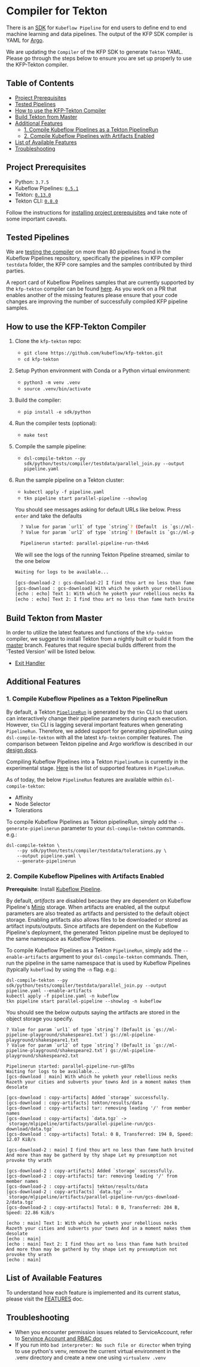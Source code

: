 # Compiler for Tekton

There is an [SDK](https://www.kubeflow.org/docs/pipelines/sdk/sdk-overview/) 
for `Kubeflow Pipeline` for end users to define end to end machine learning and data pipelines.
The output of the KFP SDK compiler is YAML for [Argo](https://github.com/argoproj/argo).

We are updating the `Compiler` of the KFP SDK to generate `Tekton` YAML. Please go through the steps below
to ensure you are set up properly to use the KFP-Tekton compiler.


## Table of Contents

<!-- START of ToC generated by running ./tools/mdtoc.sh sdk/README.md -->

  - [Project Prerequisites](#project-prerequisites)
  - [Tested Pipelines](#tested-pipelines)
  - [How to use the KFP-Tekton Compiler](#how-to-use-the-kfp-tekton-compiler)
  - [Build Tekton from Master](#build-tekton-from-master)
  - [Additional Features](#additional-features)
    - [1. Compile Kubeflow Pipelines as a Tekton PipelineRun](#1-compile-kubeflow-pipelines-as-a-tekton-pipelinerun)
    - [2. Compile Kubeflow Pipelines with Artifacts Enabled](#2-compile-kubeflow-pipelines-with-artifacts-enabled)
  - [List of Available Features](#list-of-available-features)
  - [Troubleshooting](#troubleshooting)

<!-- END of ToC generated by running ./tools/mdtoc.sh sdk/README.md -->


## Project Prerequisites

 - Python: `3.7.5`
 - Kubeflow Pipelines: [`0.5.1`](https://github.com/kubeflow/pipelines/releases/tag/0.5.1)
 - Tekton: [`0.13.0`](https://github.com/tektoncd/pipeline/releases/tag/v0.13.0)
 - Tekton CLI: [`0.8.0`](https://github.com/tektoncd/cli/releases/tag/v0.8.0)

Follow the instructions for [installing project prerequisites](/sdk/python/README.md#development-prerequisites)
and take note of some important caveats.


## Tested Pipelines

We are [testing the compiler](/sdk/python/tests/README.md) on more than 80 pipelines found in the Kubeflow Pipelines
repository, specifically the pipelines in KFP compiler `testdata` folder, the KFP core samples and the samples
contributed by third parties.

A report card of Kubeflow Pipelines samples that are currently supported by the `kfp-tekton` compiler can be found
[here](/sdk/python/tests/test_kfp_samples_report.txt). As you work on a PR that enables another of the missing features
please ensure that your code changes are improving the number of successfully compiled KFP pipeline samples.


## How to use the KFP-Tekton Compiler

1. Clone the `kfp-tekton` repo:

    - `git clone https://github.com/kubeflow/kfp-tekton.git`
    - `cd kfp-tekton`

2. Setup Python environment with Conda or a Python virtual environment:

    - `python3 -m venv .venv`
    - `source .venv/bin/activate`

3. Build the compiler:

    - `pip install -e sdk/python`

4. Run the compiler tests (optional):

    - `make test`

5. Compile the sample pipeline:
 
    - `dsl-compile-tekton --py sdk/python/tests/compiler/testdata/parallel_join.py --output pipeline.yaml`
    
6. Run the sample pipeline on a Tekton cluster:

    - `kubectl apply -f pipeline.yaml`
    - `tkn pipeline start parallel-pipeline --showlog`

   You should see messages asking for default URLs like below. Press `enter` and take the defaults
   
    ```bash
      ? Value for param `url1` of type `string`? (Default  is `gs://ml-pipeline-playground/shakespeare1.txt`) gs://ml-pipeline-playground/shakespeare1.txt
      ? Value for param `url2` of type `string`? (Default is `gs://ml-pipeline-playground/shakespeare2.txt`) gs://ml-pipeline-playground/shakespeare2.txt
 
      Pipelinerun started: parallel-pipeline-run-th4x6
    ```
   
   We will see the logs of the running Tekton Pipeline streamed, similar to the one below
      
      ```bash
      Waiting for logs to be available...

      [gcs-download-2 : gcs-download-2] I find thou art no less than fame hath bruited And more than may be gatherd by thy shape Let my presumption not provoke thy wrath
      [gcs-download : gcs-download] With which he yoketh your rebellious necks Razeth your cities and subverts your towns And in a moment makes them desolate
      [echo : echo] Text 1: With which he yoketh your rebellious necks Razeth your cities and subverts your towns And in a moment makes them desolate
      [echo : echo] Text 2: I find thou art no less than fame hath bruited And more than may be gatherd by thy shape Let my presumption not provoke thy wrath
      ```

      
## Build Tekton from Master

In order to utilize the latest features and functions of the `kfp-tekton` compiler, we suggest to install Tekton from a
nightly built or build it from the [master](https://github.com/tektoncd/pipeline/blob/master/DEVELOPMENT.md#install-pipeline) branch. 
Features that require special builds different from the 'Tested Version' will be listed below.

- [Exit Handler](/sdk/FEATURES.md#exit-handler)

## Additional Features

### 1. Compile Kubeflow Pipelines as a Tekton PipelineRun

By default, a Tekton [`PipelineRun`](https://github.com/tektoncd/pipeline/blob/master/docs/pipelineruns.md#overview)
is generated by the `tkn` CLI so that users can interactively change their pipeline parameters during each execution.
However, `tkn` CLI is lagging several important features when generating `PipelineRun`.
Therefore, we added support for generating pipelineRun using `dsl-compile-tekton` with all the latest `kfp-tekton` compiler
features. The comparison between Tekton pipeline and Argo workflow is described in our 
[design docs](https://docs.google.com/document/d/1oXOdiItI4GbEe_qzyBmMAqfLBjfYX1nM94WHY3EPa94/edit#heading=h.f38y0bqkxo87).

Compiling Kubeflow Pipelines into a Tekton `PipelineRun` is currently in the experimental stage.
[Here](https://github.com/tektoncd/pipeline/blob/master/docs/pipelineruns.md) is the list of supported features in `PipelineRun`.

As of today, the below `PipelineRun` features are available within `dsl-compile-tekton`:
 - Affinity
 - Node Selector
 - Tolerations

To compile Kubeflow Pipelines as Tekton pipelineRun, simply add the `--generate-pipelinerun` parameter to your `dsl-compile-tekton` 
commands. e.g.:

    dsl-compile-tekton \
        --py sdk/python/tests/compiler/testdata/tolerations.py \
        --output pipeline.yaml \
        --generate-pipelinerun


### 2. Compile Kubeflow Pipelines with Artifacts Enabled

**Prerequisite**: Install [Kubeflow Pipeline](https://www.kubeflow.org/docs/pipelines/installation/).

By default, _artifacts_ are disabled because they are dependent on Kubeflow Pipeline's
[Minio](https://docs.minio.io/) storage. When artifacts are enabled, all the output parameters are
also treated as artifacts and persisted to the default object storage. Enabling artifacts
also allows files to be downloaded or stored as artifact inputs/outputs.
Since artifacts are dependent on the Kubeflow Pipeline's deployment, the generated Tekton pipeline
must be deployed to the same namespace as Kubeflow Pipelines.

To compile Kubeflow Pipelines as a Tekton `PipelineRun`, simply add the `--enable-artifacts` argument
to your `dsl-compile-tekton` commands. Then, run the pipeline in the same namespace that is used by
Kubeflow Pipelines (typically `kubeflow`) by using the `-n` flag. e.g.:

```shell
dsl-compile-tekton --py sdk/python/tests/compiler/testdata/parallel_join.py --output pipeline.yaml --enable-artifacts
kubectl apply -f pipeline.yaml -n kubeflow
tkn pipeline start parallel-pipeline --showlog -n kubeflow
```

You should see the below outputs saying the artifacts are stored in the object storage you specify.
```
? Value for param `url1` of type `string`? (Default is `gs://ml-pipeline-playground/shakespeare1.txt`) gs://ml-pipeline-playground/shakespeare1.txt
? Value for param `url2` of type `string`? (Default is `gs://ml-pipeline-playground/shakespeare2.txt`) gs://ml-pipeline-playground/shakespeare2.txt

Pipelinerun started: parallel-pipeline-run-g87bs
Waiting for logs to be available...
[gcs-download : main] With which he yoketh your rebellious necks Razeth your cities and subverts your towns And in a moment makes them desolate

[gcs-download : copy-artifacts] Added `storage` successfully.
[gcs-download : copy-artifacts] tekton/results/data
[gcs-download : copy-artifacts] tar: removing leading '/' from member names
[gcs-download : copy-artifacts] `data.tgz` -> `storage/mlpipeline/artifacts/parallel-pipeline-run/gcs-download/data.tgz`
[gcs-download : copy-artifacts] Total: 0 B, Transferred: 194 B, Speed: 12.07 KiB/s

[gcs-download-2 : main] I find thou art no less than fame hath bruited And more than may be gatherd by thy shape Let my presumption not provoke thy wrath

[gcs-download-2 : copy-artifacts] Added `storage` successfully.
[gcs-download-2 : copy-artifacts] tar: removing leading '/' from member names
[gcs-download-2 : copy-artifacts] tekton/results/data
[gcs-download-2 : copy-artifacts] `data.tgz` -> `storage/mlpipeline/artifacts/parallel-pipeline-run/gcs-download-2/data.tgz`
[gcs-download-2 : copy-artifacts] Total: 0 B, Transferred: 204 B, Speed: 22.86 KiB/s

[echo : main] Text 1: With which he yoketh your rebellious necks Razeth your cities and subverts your towns And in a moment makes them desolate
[echo : main]
[echo : main] Text 2: I find thou art no less than fame hath bruited And more than may be gatherd by thy shape Let my presumption not provoke thy wrath
[echo : main]
```


## List of Available Features

To understand how each feature is implemented and its current status, please visit the [FEATURES](FEATURES.md) doc.


## Troubleshooting

- When you encounter permission issues related to ServiceAccount, refer to [Servince Account and RBAC doc](sa-and-rbac.md)
- If you run into `bad interpreter: No such file or director` when trying to use python's venv, remove the current virtual environment in the .venv directory and create a new one using `virtualenv .venv`
